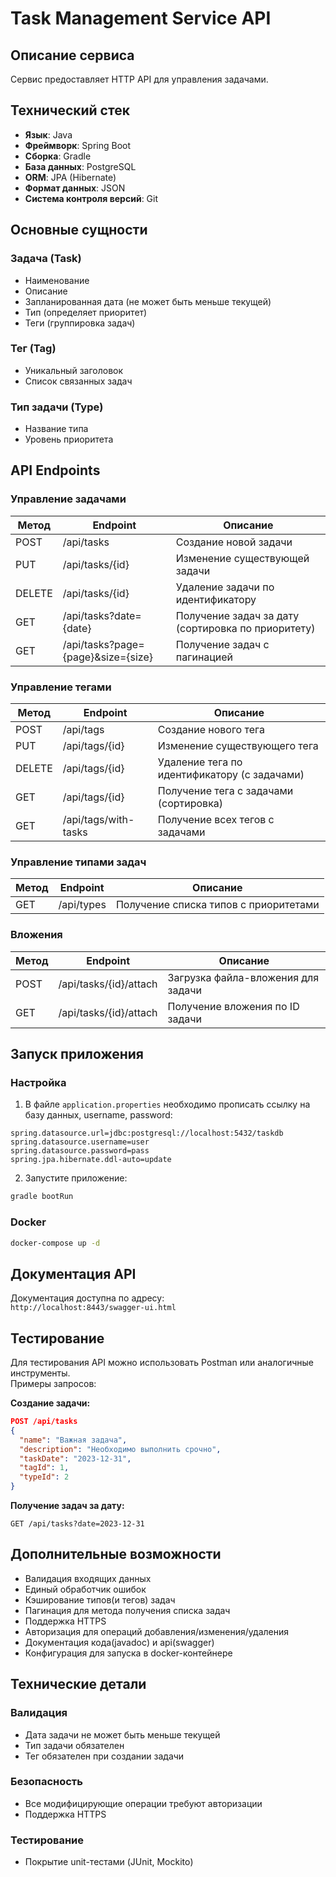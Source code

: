# Task Management Service API

## Описание сервиса

Сервис предоставляет HTTP API для управления задачами.

## Технический стек

- **Язык**: Java
- **Фреймворк**: Spring Boot
- **Сборка**: Gradle
- **База данных**: PostgreSQL
- **ORM**: JPA (Hibernate)
- **Формат данных**: JSON
- **Система контроля версий**: Git

## Основные сущности

### Задача (Task)
- Наименование
- Описание
- Запланированная дата (не может быть меньше текущей)
- Тип (определяет приоритет)
- Теги (группировка задач)

### Тег (Tag)
- Уникальный заголовок
- Список связанных задач

### Тип задачи (Type)
- Название типа
- Уровень приоритета

## API Endpoints

### Управление задачами

| Метод | Endpoint                     | Описание                                  |
|-------|------------------------------|------------------------------------------|
| POST  | /api/tasks                   | Создание новой задачи                    |
| PUT   | /api/tasks/{id}              | Изменение существующей задачи            |
| DELETE| /api/tasks/{id}               | Удаление задачи по идентификатору        |
| GET   | /api/tasks?date={date}       | Получение задач за дату (сортировка по приоритету) |
| GET   | /api/tasks?page={page}&size={size} | Получение задач с пагинацией      |

### Управление тегами

| Метод | Endpoint          | Описание                                      |
|-------|-------------------|----------------------------------------------|
| POST  | /api/tags         | Создание нового тега                         |
| PUT   | /api/tags/{id}    | Изменение существующего тега                 |
| DELETE| /api/tags/{id}     | Удаление тега по идентификатору (с задачами) |
| GET   | /api/tags/{id}    | Получение тега с задачами (сортировка)       |
| GET   | /api/tags/with-tasks | Получение всех тегов с задачами             |

### Управление типами задач

| Метод | Endpoint       | Описание                              |
|-------|----------------|--------------------------------------|
| GET   | /api/types     | Получение списка типов с приоритетами |

### Вложения

| Метод | Endpoint               | Описание                          |
|-------|------------------------|----------------------------------|
| POST  | /api/tasks/{id}/attach | Загрузка файла-вложения для задачи |
| GET   | /api/tasks/{id}/attach | Получение вложения по ID задачи   |

## Запуск приложения

### Настройка
1. В файле `application.properties` необходимо прописать ссылку на базу данных, username, password:
```properties
spring.datasource.url=jdbc:postgresql://localhost:5432/taskdb
spring.datasource.username=user
spring.datasource.password=pass
spring.jpa.hibernate.ddl-auto=update
```

2. Запустите приложение:
```bash
gradle bootRun
```

### Docker
```bash
docker-compose up -d
```

## Документация API

Документация доступна по адресу:  
`http://localhost:8443/swagger-ui.html`

## Тестирование

Для тестирования API можно использовать Postman или аналогичные инструменты.  
Примеры запросов:

**Создание задачи:**
```json
POST /api/tasks
{
  "name": "Важная задача",
  "description": "Необходимо выполнить срочно",
  "taskDate": "2023-12-31",
  "tagId": 1,
  "typeId": 2
}
```

**Получение задач за дату:**
```
GET /api/tasks?date=2023-12-31
```

## Дополнительные возможности

- Валидация входящих данных
- Единый обработчик ошибок
- Кэширование типов(и тегов) задач
- Пагинация для метода получения списка задач
- Поддержка HTTPS
- Авторизация для операций добавления/изменения/удаления
- Документация кода(javadoc) и api(swagger)
- Конфигурация для запуска в docker-контейнере 


## Технические детали

### Валидация
- Дата задачи не может быть меньше текущей
- Тип задачи обязателен
- Тег обязателен при создании задачи

### Безопасность
- Все модифицирующие операции требуют авторизации
- Поддержка HTTPS

### Тестирование
- Покрытие unit-тестами (JUnit, Mockito)
